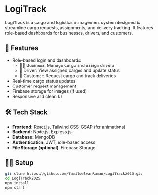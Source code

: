 # LogiTrack

LogiTrack is a cargo and logistics management system designed to streamline cargo requests, assignments, and delivery tracking. It features role-based dashboards for businesses, drivers, and customers.

## 🚀 Features

- Role-based login and dashboards:
  - 🧑‍💼 Business: Manage cargo and assign drivers
  - 🚚 Driver: View assigned cargos and update status
  - 👤 Customer: Request cargo and track deliveries
- Real-time cargo status updates
- Customer request management
- Firebase storage for images (if used)
- Responsive and clean UI

## 🛠 Tech Stack

- **Frontend:** React.js, Tailwind CSS, GSAP (for animations)
- **Backend:** Node.js, Express.js
- **Database:** MongoDB
- **Authentication:** JWT, role-based access
- **File Storage (optional):** Firebase Storage

## 🧑‍💻 Setup

```bash
git clone https://github.com/TamilselvanRaman/LogiTrack2025.git
cd LogiTrack2025
npm install
npm start
